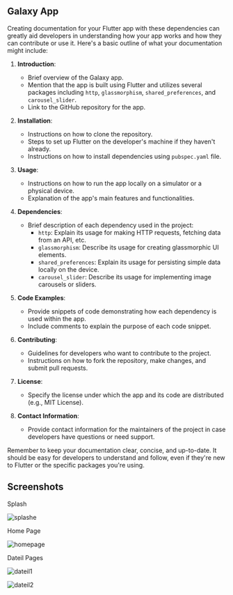 
## Galaxy App
Creating documentation for your Flutter app with these dependencies can greatly aid developers in understanding how your app works and how they can contribute or use it. Here's a basic outline of what your documentation might include:

1. **Introduction**:
   - Brief overview of the Galaxy app.
   - Mention that the app is built using Flutter and utilizes several packages including `http`, `glassmorphism`, `shared_preferences`, and `carousel_slider`.
   - Link to the GitHub repository for the app.

2. **Installation**:
   - Instructions on how to clone the repository.
   - Steps to set up Flutter on the developer's machine if they haven't already.
   - Instructions on how to install dependencies using `pubspec.yaml` file.

3. **Usage**:
   - Instructions on how to run the app locally on a simulator or a physical device.
   - Explanation of the app's main features and functionalities.

4. **Dependencies**:
   - Brief description of each dependency used in the project:
     - `http`: Explain its usage for making HTTP requests, fetching data from an API, etc.
     - `glassmorphism`: Describe its usage for creating glassmorphic UI elements.
     - `shared_preferences`: Explain its usage for persisting simple data locally on the device.
     - `carousel_slider`: Describe its usage for implementing image carousels or sliders.

5. **Code Examples**:
   - Provide snippets of code demonstrating how each dependency is used within the app.
   - Include comments to explain the purpose of each code snippet.

6. **Contributing**:
   - Guidelines for developers who want to contribute to the project.
   - Instructions on how to fork the repository, make changes, and submit pull requests.

7. **License**:
   - Specify the license under which the app and its code are distributed (e.g., MIT License).

8. **Contact Information**:
   - Provide contact information for the maintainers of the project in case developers have questions or need support.

Remember to keep your documentation clear, concise, and up-to-date. It should be easy for developers to understand and follow, even if they're new to Flutter or the specific packages you're using.




## Screenshots


Splash


![splashe](https://github.com/rajbha9/animator_app/assets/135328342/96e3b5da-77cf-445e-94d2-78c1d3056afd)


Home Page


![homepage](https://github.com/rajbha9/animator_app/assets/135328342/c0fb7a15-2a34-42ce-ad3e-5e65ae2f1011 )


Dateil Pages


![dateil1](https://github.com/rajbha9/animator_app/assets/135328342/c7cf0b1e-f9b8-4ef2-a0d7-4194280a5c6a)

![dateil2](https://github.com/rajbha9/animator_app/assets/135328342/df934852-028c-4cd1-82a3-03e1d56028cc)




